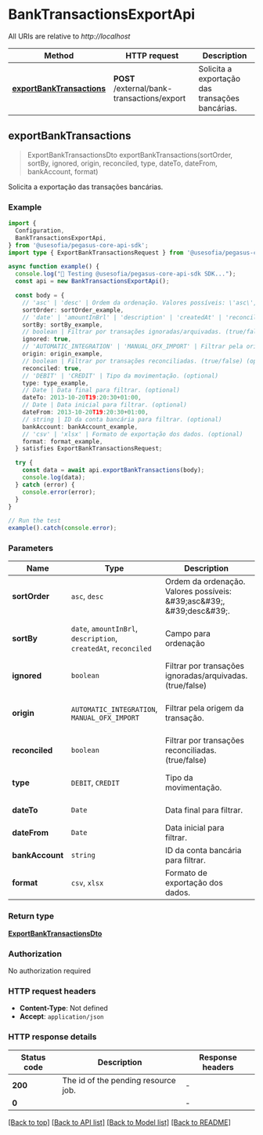 # BankTransactionsExportApi

All URIs are relative to *http://localhost*

| Method | HTTP request | Description |
|------------- | ------------- | -------------|
| [**exportBankTransactions**](BankTransactionsExportApi.md#exportbanktransactions) | **POST** /external/bank-transactions/export | Solicita a exportação das transações bancárias. |



## exportBankTransactions

> ExportBankTransactionsDto exportBankTransactions(sortOrder, sortBy, ignored, origin, reconciled, type, dateTo, dateFrom, bankAccount, format)

Solicita a exportação das transações bancárias.

### Example

```ts
import {
  Configuration,
  BankTransactionsExportApi,
} from '@usesofia/pegasus-core-api-sdk';
import type { ExportBankTransactionsRequest } from '@usesofia/pegasus-core-api-sdk';

async function example() {
  console.log("🚀 Testing @usesofia/pegasus-core-api-sdk SDK...");
  const api = new BankTransactionsExportApi();

  const body = {
    // 'asc' | 'desc' | Ordem da ordenação. Valores possíveis: \'asc\', \'desc\'. (optional)
    sortOrder: sortOrder_example,
    // 'date' | 'amountInBrl' | 'description' | 'createdAt' | 'reconciled' | Campo para ordenação (optional)
    sortBy: sortBy_example,
    // boolean | Filtrar por transações ignoradas/arquivadas. (true/false) (optional)
    ignored: true,
    // 'AUTOMATIC_INTEGRATION' | 'MANUAL_OFX_IMPORT' | Filtrar pela origem da transação. (optional)
    origin: origin_example,
    // boolean | Filtrar por transações reconciliadas. (true/false) (optional)
    reconciled: true,
    // 'DEBIT' | 'CREDIT' | Tipo da movimentação. (optional)
    type: type_example,
    // Date | Data final para filtrar. (optional)
    dateTo: 2013-10-20T19:20:30+01:00,
    // Date | Data inicial para filtrar. (optional)
    dateFrom: 2013-10-20T19:20:30+01:00,
    // string | ID da conta bancária para filtrar. (optional)
    bankAccount: bankAccount_example,
    // 'csv' | 'xlsx' | Formato de exportação dos dados. (optional)
    format: format_example,
  } satisfies ExportBankTransactionsRequest;

  try {
    const data = await api.exportBankTransactions(body);
    console.log(data);
  } catch (error) {
    console.error(error);
  }
}

// Run the test
example().catch(console.error);
```

### Parameters


| Name | Type | Description  | Notes |
|------------- | ------------- | ------------- | -------------|
| **sortOrder** | `asc`, `desc` | Ordem da ordenação. Valores possíveis: \&#39;asc\&#39;, \&#39;desc\&#39;. | [Optional] [Defaults to `undefined`] [Enum: asc, desc] |
| **sortBy** | `date`, `amountInBrl`, `description`, `createdAt`, `reconciled` | Campo para ordenação | [Optional] [Defaults to `undefined`] [Enum: date, amountInBrl, description, createdAt, reconciled] |
| **ignored** | `boolean` | Filtrar por transações ignoradas/arquivadas. (true/false) | [Optional] [Defaults to `undefined`] |
| **origin** | `AUTOMATIC_INTEGRATION`, `MANUAL_OFX_IMPORT` | Filtrar pela origem da transação. | [Optional] [Defaults to `undefined`] [Enum: AUTOMATIC_INTEGRATION, MANUAL_OFX_IMPORT] |
| **reconciled** | `boolean` | Filtrar por transações reconciliadas. (true/false) | [Optional] [Defaults to `undefined`] |
| **type** | `DEBIT`, `CREDIT` | Tipo da movimentação. | [Optional] [Defaults to `undefined`] [Enum: DEBIT, CREDIT] |
| **dateTo** | `Date` | Data final para filtrar. | [Optional] [Defaults to `undefined`] |
| **dateFrom** | `Date` | Data inicial para filtrar. | [Optional] [Defaults to `undefined`] |
| **bankAccount** | `string` | ID da conta bancária para filtrar. | [Optional] [Defaults to `undefined`] |
| **format** | `csv`, `xlsx` | Formato de exportação dos dados. | [Optional] [Defaults to `undefined`] [Enum: csv, xlsx] |

### Return type

[**ExportBankTransactionsDto**](ExportBankTransactionsDto.md)

### Authorization

No authorization required

### HTTP request headers

- **Content-Type**: Not defined
- **Accept**: `application/json`


### HTTP response details
| Status code | Description | Response headers |
|-------------|-------------|------------------|
| **200** | The id of the pending resource job. |  -  |
| **0** |  |  -  |

[[Back to top]](#) [[Back to API list]](../README.md#api-endpoints) [[Back to Model list]](../README.md#models) [[Back to README]](../README.md)

